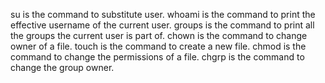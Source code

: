 su is the command to substitute user.
whoami is the command to print the effective username of the current user.
groups is the command to print all the groups the current user is part of.
chown is the command to change owner of a file.
touch is the command to create a new file.
chmod is the command to change the permissions of a file.
chgrp is the command to change the group owner.
